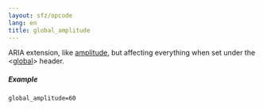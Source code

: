 ```yaml
---
layout: sfz/opcode
lang: en
title: global_amplitude
---
```

ARIA extension, like [amplitude](amplitude), but affecting everything when set
under the <[global](/headers/global)> header.

##### Example

```
global_amplitude=60
```
